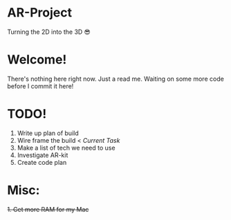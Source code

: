 # AR-Project
Turning the 2D into the 3D 😎
# Welcome!
There's nothing here right now. Just a read me. Waiting on some more code before I commit it here!
# TODO!
1. Write up plan of build 
2. Wire frame the build < *Current Task*
3. Make a list of tech we need to use
4. Investigate AR-kit
5. Create code plan
# Misc:
<s>1. Get more RAM for my Mac</s>


